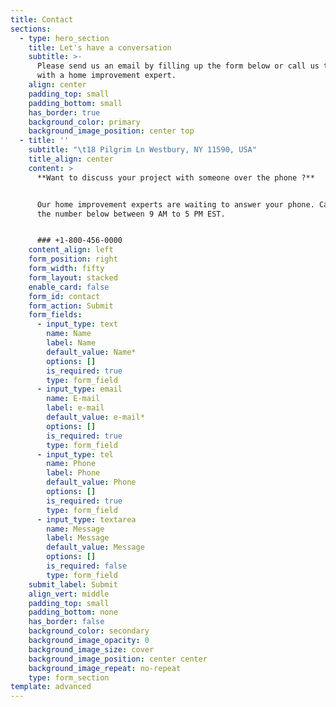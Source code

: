 ```yaml
---
title: Contact
sections:
  - type: hero_section
    title: Let's have a conversation
    subtitle: >-
      Please send us an email by filling up the form below or call us to speak
      with a home improvement expert.
    align: center
    padding_top: small
    padding_bottom: small
    has_border: true
    background_color: primary
    background_image_position: center top
  - title: ''
    subtitle: "\t18 Pilgrim Ln Westbury, NY 11590, USA"
    title_align: center
    content: >
      **Want to discuss your project with someone over the phone ?**


      Our home improvement experts are waiting to answer your phone. Call us on
      the number below between 9 AM to 5 PM EST.


      ### +1-800-456-0000
    content_align: left
    form_position: right
    form_width: fifty
    form_layout: stacked
    enable_card: false
    form_id: contact
    form_action: Submit
    form_fields:
      - input_type: text
        name: Name
        label: Name
        default_value: Name*
        options: []
        is_required: true
        type: form_field
      - input_type: email
        name: E-mail
        label: e-mail
        default_value: e-mail*
        options: []
        is_required: true
        type: form_field
      - input_type: tel
        name: Phone
        label: Phone
        default_value: Phone
        options: []
        is_required: true
        type: form_field
      - input_type: textarea
        name: Message
        label: Message
        default_value: Message
        options: []
        is_required: false
        type: form_field
    submit_label: Submit
    align_vert: middle
    padding_top: small
    padding_bottom: none
    has_border: false
    background_color: secondary
    background_image_opacity: 0
    background_image_size: cover
    background_image_position: center center
    background_image_repeat: no-repeat
    type: form_section
template: advanced
---
```

